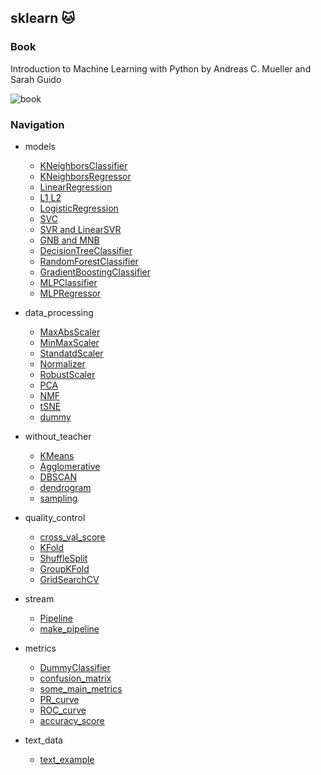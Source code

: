 ## sklearn :cat:

### Book

Introduction to Machine Learning with Python
by Andreas C. Mueller and Sarah Guido

![book](https://github.com/andybeardness/My_DataScience/blob/master/sklearn/book_img/book.jpg?raw=true)

### Navigation

* models
    * [KNeighborsClassifier](https://github.com/andybeardness/My_DataScience/blob/master/sklearn/1_models/01_KNeighborsClassifier_Cryotherapy_DataSet/KNC.ipynb)
    * [KNeighborsRegressor](https://github.com/andybeardness/My_DataScience/blob/master/sklearn/1_models/02_KNeighborsRegressor_Carbon_Nanotubes_DataSet/KNR.ipynb)
    * [LinearRegression](https://github.com/andybeardness/My_DataScience/blob/master/sklearn/1_models/03_LinearRegressor_Synthetic_DataSet/LR.ipynb)
    * [L1 L2](https://github.com/andybeardness/My_DataScience/blob/master/sklearn/1_models/04_L2-Ridge_L1-Lasso_Boston_DataSet/L2_Ridge_and_L1_Lasso.ipynb)
    * [LogisticRegression](https://github.com/andybeardness/My_DataScience/blob/master/sklearn/1_models/05_LogisticRegression_Iris_DataSet/LogReg.ipynb)
    * [SVC](https://github.com/andybeardness/My_DataScience/blob/master/sklearn/1_models/06_SVM_Abalone_DataSet/SVC.ipynb)
    * [SVR and LinearSVR](https://github.com/andybeardness/My_DataScience/blob/master/sklearn/1_models/06_SVM_Abalone_DataSet/SVR_and_LinearSVR.ipynb)
    * [GNB and MNB](https://github.com/andybeardness/My_DataScience/blob/master/sklearn/1_models/07_GNB_and_MNB_Balance_Scale_DataSet/GNB_and_MNB.ipynb)
    * [DecisionTreeClassifier](https://github.com/andybeardness/My_DataScience/blob/master/sklearn/1_models/08_DecisionTreeClassifier_Breast_Cancer_DataSet/DTC.ipynb)
    * [RandomForestClassifier](https://github.com/andybeardness/My_DataScience/blob/master/sklearn/1_models/09_RandomForestClassifier_Escoli_DataSet/RFC.ipynb)
    * [GradientBoostingClassifier](https://github.com/andybeardness/My_DataScience/blob/master/sklearn/1_models/10_GradientBoostingClassifier_Ionosphere_DataSet/GBC.ipynb)
    * [MLPClassifier](https://github.com/andybeardness/My_DataScience/blob/master/sklearn/1_models/11_MLPClassifier_TikTakToe_DataSet/MLPC.ipynb)
    * [MLPRegressor](https://github.com/andybeardness/My_DataScience/blob/master/sklearn/1_models/12_MLPRegressor_Synthetic_DataSet/MLPR.ipynb)

* data_processing
    * [MaxAbsScaler](https://github.com/andybeardness/My_DataScience/blob/master/sklearn/2_data_processing/01_MaxAbsScaler/MaxAbsScaler.ipynb)
    * [MinMaxScaler](https://github.com/andybeardness/My_DataScience/blob/master/sklearn/2_data_processing/02_MinMaxScaler/MinMaxScaler.ipynb)
    * [StandatdScaler](https://github.com/andybeardness/My_DataScience/blob/master/sklearn/2_data_processing/03_StandatdScaler/StandatdScaler.ipynb)
    * [Normalizer](https://github.com/andybeardness/My_DataScience/blob/master/sklearn/2_data_processing/04_Normalizer/Normalizer.ipynb)
    * [RobustScaler](https://github.com/andybeardness/My_DataScience/blob/master/sklearn/2_data_processing/05_RobustScaler/RobustScaler.ipynb)
    * [PCA](https://github.com/andybeardness/My_DataScience/blob/master/sklearn/2_data_processing/06_PCA/PCA.ipynb)
    * [NMF](https://github.com/andybeardness/My_DataScience/blob/master/sklearn/2_data_processing/07_NMF/NMF.ipynb)
    * [tSNE](https://github.com/andybeardness/My_DataScience/blob/master/sklearn/2_data_processing/08_tSNE/tSNE.ipynb)
    * [dummy](https://github.com/andybeardness/My_DataScience/blob/master/sklearn/2_data_processing/09_dummy/dummy.ipynb)

* without_teacher
    * [KMeans](https://github.com/andybeardness/My_DataScience/blob/master/sklearn/3_without_teacher/01_KMeans/KMeans.ipynb)
    * [Agglomerative](https://github.com/andybeardness/My_DataScience/blob/master/sklearn/3_without_teacher/02_Agglo/Agglomerative.ipynb)
    * [DBSCAN](https://github.com/andybeardness/My_DataScience/blob/master/sklearn/3_without_teacher/03_DBSCAN/DBScan.ipynb)
    * [dendrogram](https://github.com/andybeardness/My_DataScience/blob/master/sklearn/3_without_teacher/04_dendrogram/dendrogram.ipynb)
    * [sampling](https://github.com/andybeardness/My_DataScience/blob/master/sklearn/3_without_teacher/05_sampling/sampling.ipynb)

* quality_control
    * [cross_val_score](https://github.com/andybeardness/My_DataScience/blob/master/sklearn/4_quality_control/01_cross_val_score/cross_val_score.ipynb)
    * [KFold](https://github.com/andybeardness/My_DataScience/blob/master/sklearn/4_quality_control/02_KFold/KFold.ipynb)
    * [ShuffleSplit](https://github.com/andybeardness/My_DataScience/blob/master/sklearn/4_quality_control/04_ShuffleSplit/ShuffleSplit.ipynb)
    * [GroupKFold](https://github.com/andybeardness/My_DataScience/blob/master/sklearn/4_quality_control/05_GroupKFold/GroupKFold.ipynb)
    * [GridSearchCV](https://github.com/andybeardness/My_DataScience/blob/master/sklearn/4_quality_control/06_GridSearchCV/GridSearchCV.ipynb)

* stream
    * [Pipeline](https://github.com/andybeardness/My_DataScience/blob/master/sklearn/5_stream/01_Pipeline/Pipeline.ipynb)
    * [make_pipeline](https://github.com/andybeardness/My_DataScience/blob/master/sklearn/5_stream/02_make_pipeline/make_pipeline.ipynb)

* metrics
    * [DummyClassifier](https://github.com/andybeardness/My_DataScience/blob/master/sklearn/7_metrics/01_DummyClassifier/DummyClassifier.ipynb)
    * [confusion_matrix](https://github.com/andybeardness/My_DataScience/blob/master/sklearn/7_metrics/02_confusion_matrix/confusion_matrix.ipynb)
    * [some_main_metrics](https://github.com/andybeardness/My_DataScience/blob/master/sklearn/7_metrics/03_some_main_metrics/some_main_metrics.ipynb)
    * [PR_curve](https://github.com/andybeardness/My_DataScience/blob/master/sklearn/7_metrics/04_PR_curve/PR_curve.ipynb)
    * [ROC_curve](https://github.com/andybeardness/My_DataScience/blob/master/sklearn/7_metrics/05_ROC_curve/ROC_curve.ipynb)
    * [accuracy_score](https://github.com/andybeardness/My_DataScience/blob/master/sklearn/7_metrics/06_accuracy_score/accuracy_score.ipynb)
    
* text_data
    * [text_example](https://github.com/andybeardness/My_DataScience/blob/master/sklearn/6_text_data/text_example.ipynb) 
    
